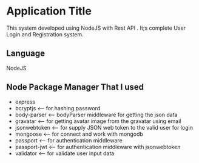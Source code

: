 # Application Title

This system developed using NodeJS with Rest API . It;s complete User Login and Registration system.

## Language

NodeJS

## Node Package Manager That I used

- express
- bcryptjs &lt;-- for hashing password
- body-parser &lt;-- bodyParser middleware for getting the json data
- gravatar &lt;-- for getting avatar image from the gravatar using email
- jsonwebtoken &lt;-- for supply JSON web token to the valid user for login
- mongoose &lt;-- for connect and work with mongodb
- passport &lt;-- for authentication middleware
- passport-jwt &lt;-- for authentication middleware with jsonwebtoken
- validator &lt;-- for validate user input data
